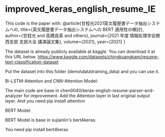 # improved_keras_english_resume_IE


This code is the paper with:
@article{甘程光2021英文履歴書データ抽出システムへの,
  title={英文履歴書データ抽出システムへの BERT 適用性の検討},
  author={甘程光 and 高橋良英 and others},
  journal={2021 年度 情報処理学会関西支部 支部大会 講演論文集},
  volume={2021},
  year={2021}
}

The dataset is already publicly available at kaggle. You can download it at this URL below.
https://www.kaggle.com/datasets/chingkuangkam/resume-text-classification-dataset

Put the dataset into this folder (demo\data\training_data) and you can use it.


Bi-LSTM-Attention and CNN-Attention Model:

The main code are base in chen0040/keras-english-resume-parser-and-analyzer for improvement.
Add the Attention layer in last original output layer.
And you need pip install attention



BERT Model:

BERT Model is base in sujianlin's bert4keras.

You need pip install bert4keras

